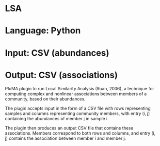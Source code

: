 # LSA
# Language: Python
# Input: CSV (abundances)
# Output: CSV (associations)

PluMA plugin to run Local Similarity Analysis (Ruan, 2006),
a technique for computing complex and nonlinear associations
between members of a community, based on their abundances.

The plugin accepts input in the form of a CSV file with rows
representing samples and columns representing community members,
with entry (i, j) containing the abundances of member j in sample i.

The plugin then produces an output CSV file that contains
these associations.  Members correspond to both rows and columns,
and entry (i, j) contains the association between member i and member j.
